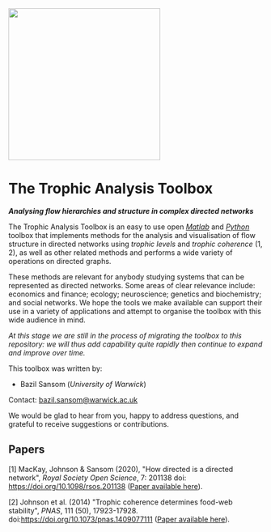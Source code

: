 <img src="TAT_logo.png" width="300"/>

# The Trophic Analysis Toolbox
***Analysing flow hierarchies and structure in complex directed networks***

The Trophic Analysis Toolbox is an easy to use open [*Matlab*](https://github.com/BazilSansom/How-directed-is-a-directed-network/tree/master/Matlab_files) and [*Python*](https://github.com/BazilSansom/Trophic-Analysis-Toolbox/tree/master/Python_files) toolbox that implements methods for the analysis and visualisation of flow structure in directed networks using *trophic levels* and *trophic coherence* (1, 2), as well as other related methods and performs a wide variety of operations on directed graphs.

These methods are relevant for anybody studying systems that can be represented as directed networks. Some areas of clear relevance include: economics and finance; ecology; neuroscience; genetics and biochemistry; and social networks. We hope the tools we make available can support their use in a variety of applications and attempt to organise the toolbox with this wide audience in mind.

*At this stage we are still in the process of migrating the toolbox to this repository: we will thus add capability quite rapidly then continue to expand and improve over time.*

This toolbox was written by:
- Bazil Sansom (*University of Warwick*)

Contact: bazil.sansom@warwick.ac.uk

We would be glad to hear from you, happy to address questions, and grateful to receive suggestions or contributions.

## Papers

[1] MacKay, Johnson & Sansom (2020), "How directed is a directed network", *Royal Society Open Science*, 7: 201138 doi: https://doi.org/10.1098/rsos.201138 ([Paper available here](https://doi.org/10.1098/rsos.201138)).

[2] Johnson et al. (2014) "Trophic coherence determines food-web stability", *PNAS*, 111 (50), 17923-17928. doi:https://doi.org/10.1073/pnas.1409077111 ([Paper available here](https://doi.org/10.1073/pnas.1409077111)).
